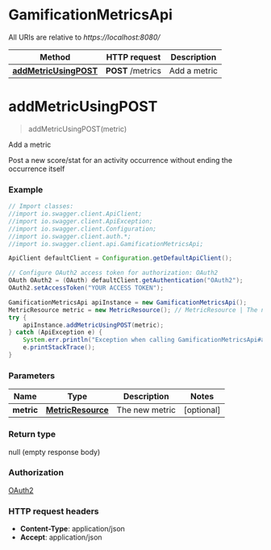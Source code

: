 # GamificationMetricsApi

All URIs are relative to *https://localhost:8080/*

Method | HTTP request | Description
------------- | ------------- | -------------
[**addMetricUsingPOST**](GamificationMetricsApi.md#addMetricUsingPOST) | **POST** /metrics | Add a metric


<a name="addMetricUsingPOST"></a>
# **addMetricUsingPOST**
> addMetricUsingPOST(metric)

Add a metric

Post a new score/stat for an activity occurrence without ending the occurrence itself

### Example
```java
// Import classes:
//import io.swagger.client.ApiClient;
//import io.swagger.client.ApiException;
//import io.swagger.client.Configuration;
//import io.swagger.client.auth.*;
//import io.swagger.client.api.GamificationMetricsApi;

ApiClient defaultClient = Configuration.getDefaultApiClient();

// Configure OAuth2 access token for authorization: OAuth2
OAuth OAuth2 = (OAuth) defaultClient.getAuthentication("OAuth2");
OAuth2.setAccessToken("YOUR ACCESS TOKEN");

GamificationMetricsApi apiInstance = new GamificationMetricsApi();
MetricResource metric = new MetricResource(); // MetricResource | The new metric
try {
    apiInstance.addMetricUsingPOST(metric);
} catch (ApiException e) {
    System.err.println("Exception when calling GamificationMetricsApi#addMetricUsingPOST");
    e.printStackTrace();
}
```

### Parameters

Name | Type | Description  | Notes
------------- | ------------- | ------------- | -------------
 **metric** | [**MetricResource**](MetricResource.md)| The new metric | [optional]

### Return type

null (empty response body)

### Authorization

[OAuth2](../README.md#OAuth2)

### HTTP request headers

 - **Content-Type**: application/json
 - **Accept**: application/json

